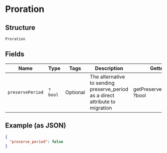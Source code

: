 
# Proration

## Structure

`Proration`

## Fields

| Name | Type | Tags | Description | Getter | Setter |
|  --- | --- | --- | --- | --- | --- |
| `preservePeriod` | `?bool` | Optional | The alternative to sending preserve_period as a direct attribute to migration | getPreservePeriod(): ?bool | setPreservePeriod(?bool preservePeriod): void |

## Example (as JSON)

```json
{
  "preserve_period": false
}
```

